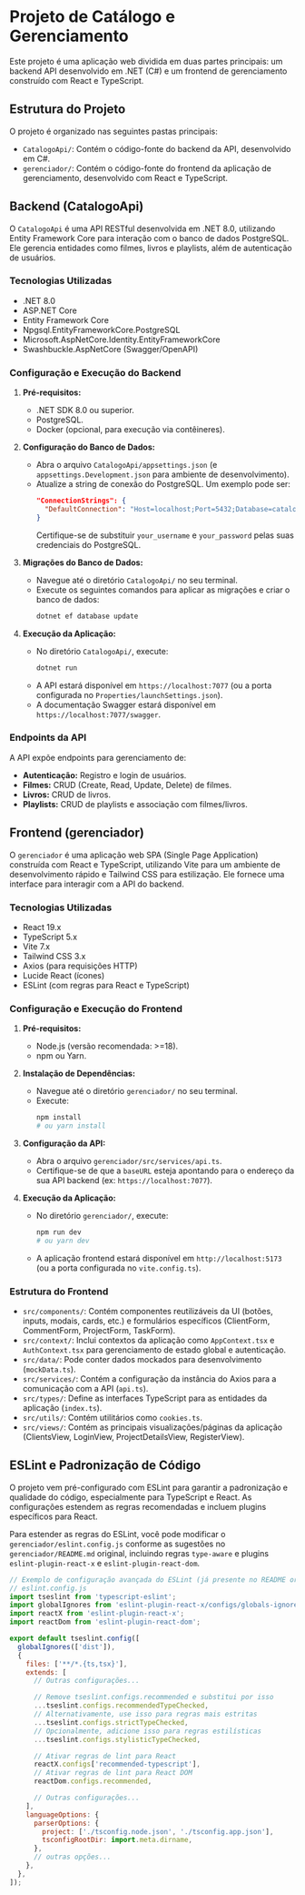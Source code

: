 # Projeto de Catálogo e Gerenciamento

Este projeto é uma aplicação web dividida em duas partes principais: um backend API desenvolvido em .NET (C#) e um frontend de gerenciamento construído com React e TypeScript.

## Estrutura do Projeto

O projeto é organizado nas seguintes pastas principais:

-   `CatalogoApi/`: Contém o código-fonte do backend da API, desenvolvido em C#.
-   `gerenciador/`: Contém o código-fonte do frontend da aplicação de gerenciamento, desenvolvido com React e TypeScript.

## Backend (CatalogoApi)

O `CatalogoApi` é uma API RESTful desenvolvida em .NET 8.0, utilizando Entity Framework Core para interação com o banco de dados PostgreSQL. Ele gerencia entidades como filmes, livros e playlists, além de autenticação de usuários.

### Tecnologias Utilizadas

-   .NET 8.0
-   ASP.NET Core
-   Entity Framework Core
-   Npgsql.EntityFrameworkCore.PostgreSQL
-   Microsoft.AspNetCore.Identity.EntityFrameworkCore
-   Swashbuckle.AspNetCore (Swagger/OpenAPI)

### Configuração e Execução do Backend

1.  **Pré-requisitos:**
    * .NET SDK 8.0 ou superior.
    * PostgreSQL.
    * Docker (opcional, para execução via contêineres).

2.  **Configuração do Banco de Dados:**
    * Abra o arquivo `CatalogoApi/appsettings.json` (e `appsettings.Development.json` para ambiente de desenvolvimento).
    * Atualize a string de conexão do PostgreSQL. Um exemplo pode ser:
        ```json
        "ConnectionStrings": {
          "DefaultConnection": "Host=localhost;Port=5432;Database=catalogodb;Username=your_username;Password=your_password"
        }
        ```
        Certifique-se de substituir `your_username` e `your_password` pelas suas credenciais do PostgreSQL.

3.  **Migrações do Banco de Dados:**
    * Navegue até o diretório `CatalogoApi/` no seu terminal.
    * Execute os seguintes comandos para aplicar as migrações e criar o banco de dados:
        ```bash
        dotnet ef database update
        ```

4.  **Execução da Aplicação:**
    * No diretório `CatalogoApi/`, execute:
        ```bash
        dotnet run
        ```
    * A API estará disponível em `https://localhost:7077` (ou a porta configurada no `Properties/launchSettings.json`).
    * A documentação Swagger estará disponível em `https://localhost:7077/swagger`.

### Endpoints da API

A API expõe endpoints para gerenciamento de:

-   **Autenticação:** Registro e login de usuários.
-   **Filmes:** CRUD (Create, Read, Update, Delete) de filmes.
-   **Livros:** CRUD de livros.
-   **Playlists:** CRUD de playlists e associação com filmes/livros.

## Frontend (gerenciador)

O `gerenciador` é uma aplicação web SPA (Single Page Application) construída com React e TypeScript, utilizando Vite para um ambiente de desenvolvimento rápido e Tailwind CSS para estilização. Ele fornece uma interface para interagir com a API do backend.

### Tecnologias Utilizadas

-   React 19.x
-   TypeScript 5.x
-   Vite 7.x
-   Tailwind CSS 3.x
-   Axios (para requisições HTTP)
-   Lucide React (ícones)
-   ESLint (com regras para React e TypeScript)

### Configuração e Execução do Frontend

1.  **Pré-requisitos:**
    * Node.js (versão recomendada: >=18).
    * npm ou Yarn.

2.  **Instalação de Dependências:**
    * Navegue até o diretório `gerenciador/` no seu terminal.
    * Execute:
        ```bash
        npm install
        # ou yarn install
        ```

3.  **Configuração da API:**
    * Abra o arquivo `gerenciador/src/services/api.ts`.
    * Certifique-se de que a `baseURL` esteja apontando para o endereço da sua API backend (ex: `https://localhost:7077`).

4.  **Execução da Aplicação:**
    * No diretório `gerenciador/`, execute:
        ```bash
        npm run dev
        # ou yarn dev
        ```
    * A aplicação frontend estará disponível em `http://localhost:5173` (ou a porta configurada no `vite.config.ts`).

### Estrutura do Frontend

-   `src/components/`: Contém componentes reutilizáveis da UI (botões, inputs, modais, cards, etc.) e formulários específicos (ClientForm, CommentForm, ProjectForm, TaskForm).
-   `src/context/`: Inclui contextos da aplicação como `AppContext.tsx` e `AuthContext.tsx` para gerenciamento de estado global e autenticação.
-   `src/data/`: Pode conter dados mockados para desenvolvimento (`mockData.ts`).
-   `src/services/`: Contém a configuração da instância do Axios para a comunicação com a API (`api.ts`).
-   `src/types/`: Define as interfaces TypeScript para as entidades da aplicação (`index.ts`).
-   `src/utils/`: Contém utilitários como `cookies.ts`.
-   `src/views/`: Contém as principais visualizações/páginas da aplicação (ClientsView, LoginView, ProjectDetailsView, RegisterView).

## ESLint e Padronização de Código

O projeto vem pré-configurado com ESLint para garantir a padronização e qualidade do código, especialmente para TypeScript e React. As configurações estendem as regras recomendadas e incluem plugins específicos para React.

Para estender as regras do ESLint, você pode modificar o `gerenciador/eslint.config.js` conforme as sugestões no `gerenciador/README.md` original, incluindo regras `type-aware` e plugins `eslint-plugin-react-x` e `eslint-plugin-react-dom`.

```javascript
// Exemplo de configuração avançada do ESLint (já presente no README original)
// eslint.config.js
import tseslint from 'typescript-eslint';
import globalIgnores from 'eslint-plugin-react-x/configs/globals-ignores'; // Importação sugerida no README original
import reactX from 'eslint-plugin-react-x';
import reactDom from 'eslint-plugin-react-dom';

export default tseslint.config([
  globalIgnores(['dist']),
  {
    files: ['**/*.{ts,tsx}'],
    extends: [
      // Outras configurações...

      // Remove tseslint.configs.recommended e substitui por isso
      ...tseslint.configs.recommendedTypeChecked,
      // Alternativamente, use isso para regras mais estritas
      ...tseslint.configs.strictTypeChecked,
      // Opcionalmente, adicione isso para regras estilísticas
      ...tseslint.configs.stylisticTypeChecked,

      // Ativar regras de lint para React
      reactX.configs['recommended-typescript'],
      // Ativar regras de lint para React DOM
      reactDom.configs.recommended,

      // Outras configurações...
    ],
    languageOptions: {
      parserOptions: {
        project: ['./tsconfig.node.json', './tsconfig.app.json'],
        tsconfigRootDir: import.meta.dirname,
      },
      // outras opções...
    },
  },
]);
